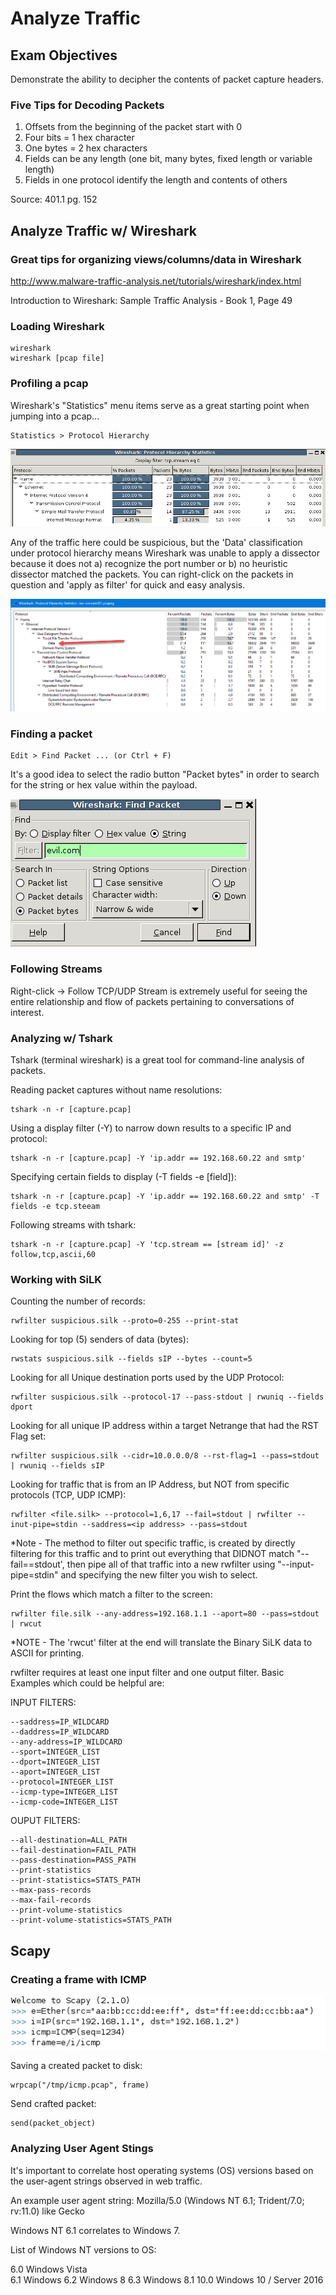 # Analyze Traffic

## Exam Objectives

Demonstrate the ability to decipher the contents of packet capture headers.

### Five Tips for Decoding Packets

1. Offsets from the beginning of the packet start with 0
2. Four bits = 1 hex character
3. One bytes = 2 hex characters
4. Fields can be any length (one bit, many bytes, fixed length or variable length)
5. Fields in one protocol identify the length and contents of others

Source: 401.1 pg. 152

## Analyze Traffic w/ Wireshark

### Great tips for organizing views/columns/data in Wireshark

http://www.malware-traffic-analysis.net/tutorials/wireshark/index.html

Introduction to Wireshark: Sample Traffic Analysis - Book 1, Page 49

### Loading Wireshark

```
wireshark
wireshark [pcap file]
```

### Profiling a pcap

Wireshark's "Statistics" menu items serve as a great starting point when jumping into a pcap...

```
Statistics > Protocol Hierarchy
```

![Protocol Hierarchy](../screenshots/analyze-traffic-wireshark-statistics.PNG?raw=true "Protocol Hierarchy")

Any of the traffic here could be suspicious, but the 'Data' classification under protocol hierarchy means Wireshark was unable to apply a dissector because it does not a) recognize the port number or b) no heuristic dissector matched the packets. You can right-click on the packets in question and 'apply as filter' for quick and easy analysis.

![Protocol Hierarchy](../screenshots/protocol_hiearchy_data_class.png?raw=true "Protocol Hierarchy - Data")

### Finding a packet

```
Edit > Find Packet ... (or Ctrl + F)
```

It's a good idea to select the radio button "Packet bytes" in order to search for the string or hex value within the payload.

![Find Packet](../screenshots/analyze-traffic-find-packet.PNG?raw=true "Find Packet")

### Following Streams

Right-click -> Follow TCP/UDP Stream is extremely useful for seeing the entire relationship and flow of packets pertaining to conversations of interest.

### Analyzing w/ Tshark

Tshark (terminal wireshark) is a great tool for command-line analysis of packets.

Reading packet captures without name resolutions:

```
tshark -n -r [capture.pcap]
```

Using a display filter (-Y) to narrow down results to a specific IP and protocol:

```
tshark -n -r [capture.pcap] -Y 'ip.addr == 192.168.60.22 and smtp'
```

Specifying certain fields to display (-T fields -e [field]):

```
tshark -n -r [capture.pcap] -Y 'ip.addr == 192.168.60.22 and smtp' -T fields -e tcp.steeam
```

Following streams with tshark:

```
tshark -n -r [capture.pcap] -Y 'tcp.stream == [stream id]' -z follow,tcp,ascii,60
```

### Working with SiLK

Counting the number of records:

```
rwfilter suspicious.silk --proto=0-255 --print-stat
```

Looking for top (5) senders of data (bytes):

```
rwstats suspicious.silk --fields sIP --bytes --count=5
```

Looking for all Unique destination ports used by the UDP Protocol:
```
rwfilter suspicious.silk --protocol-17 --pass-stdout | rwuniq --fields dport
```

Looking for all unique IP address within a target Netrange that had the RST Flag set:
```
rwfilter suspicious.silk --cidr=10.0.0.0/8 --rst-flag=1 --pass=stdout | rwuniq --fields sIP
```

Looking for traffic that is from an IP Address, but NOT from specific protocols (TCP, UDP ICMP):
```
rwfilter <file.silk> --protocol=1,6,17 --fail=stdout | rwfilter --inut-pipe=stdin --saddress=<ip address> --pass=stdout
```
*Note - The method to filter out specific traffic, is created by directly filtering for this traffic and to print out everything that DIDNOT match "--fail==stdout', then pipe all of that traffic into a new rwfilter using "--input-pipe=stdin" and specifying the new filter you wish to select.


Print the flows which match a filter to the screen:
```
rwfilter file.silk --any-address=192.168.1.1 --aport=80 --pass=stdout | rwcut
```

*NOTE - The 'rwcut' filter at the end will translate the Binary SiLK data to ASCII for printing.

rwfilter requires at least one input filter and one output filter.
Basic Examples which could be helpful are:

INPUT FILTERS:
```
--saddress=IP_WILDCARD
--daddress=IP_WILDCARD
--any-address=IP_WILDCARD
--sport=INTEGER_LIST
--dport=INTEGER_LIST
--aport=INTEGER_LIST
--protocol=INTEGER_LIST
--icmp-type=INTEGER_LIST
--icmp-code=INTEGER_LIST
```
OUPUT FILTERS:
```
--all-destination=ALL_PATH
--fail-destination=FAIL_PATH
--pass-destination=PASS_PATH
--print-statistics
--print-statistics=STATS_PATH
--max-pass-records
--max-fail-records
--print-volume-statistics
--print-volume-statistics=STATS_PATH
```

## Scapy

### Creating a frame with ICMP

![Scapy - Create Frame](../screenshots/scapy-create-frame.PNG?raw=true "Scapy - Create Frame")

Saving a created packet to disk:

```
wrpcap("/tmp/icmp.pcap", frame)
```

Send crafted packet:

```
send(packet_object)
```

### Analyzing User Agent Stings

It's important to correlate host operating systems (OS) versions based on the user-agent strings observed in web traffic.

An example user agent string:
Mozilla/5.0 (Windows NT 6.1; Trident/7.0; rv:11.0) like Gecko

Windows NT 6.1 correlates to Windows 7.

List of Windows NT versions to OS:

6.0	Windows Vista	
6.1 Windows 
6.2	Windows 8
6.3	Windows 8.1
10.0 Windows 10 / Server 2016






